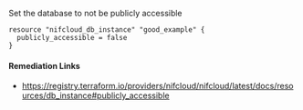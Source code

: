 
Set the database to not be publicly accessible

```hcl
resource "nifcloud_db_instance" "good_example" {
  publicly_accessible = false
}
```

#### Remediation Links
 - https://registry.terraform.io/providers/nifcloud/nifcloud/latest/docs/resources/db_instance#publicly_accessible

